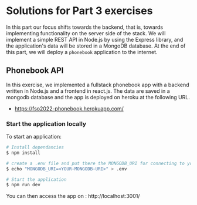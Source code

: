 # Solutions for Part 3 exercises

In this part our focus shifts towards the backend, that is, towards implementing functionality on the server side of the stack. We will implement a simple REST API in Node.js by using the Express library, and the application's data will be stored in a MongoDB database. At the end of this part, we will deploy a `phonebook` application to the internet.

## Phonebook API

In this exercise, we implemented a fullstack phonebook app with a backend written in Node.js and a frontend in react.js. The data are saved in a mongodb database and the app is deployed on heroku at the following URL.

- https://fso2022-phonebook.herokuapp.com/

### Start the application locally

To start an application:

```bash
# Install dependancies
$ npm install

# create a .env file and put there the MONGODB_URI for connecting to your mongodb database
$ echo "MONGODB_URI=<YOUR-MONGODB-URI>" > .env

# Start the application
$ npm run dev
```

You can then access the app on : http://localhost:3001/
